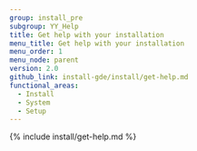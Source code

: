 ```yaml
---
group: install_pre
subgroup: YY_Help
title: Get help with your installation
menu_title: Get help with your installation
menu_order: 1
menu_node: parent
version: 2.0
github_link: install-gde/install/get-help.md
functional_areas:
  - Install
  - System
  - Setup
---
```


{% include install/get-help.md %}

